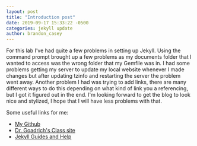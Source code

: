 ```yaml
---
layout: post
title: "Introduction post"
date: 2019-09-17 15:33:22 -0500
categories: jekyll update
author: brandon_casey
---
```

For this lab I've had quite a few problems in setting up Jekyll. Using the command prompt brought up a few problems as my documents folder that I wanted to access was the wrong folder that my Gemfile was in. I had some problems getting my server to update my local website whenever I made changes but after updating tzinfo and restarting the server the problem went away. Another problem I had was trying to add links, there are many different ways to do this depending on what kind of link you a referencing, but I got it figured out in the end. I'm looking forward to get the blog to look nice and stylized, I hope that I will have less problems with that.

Some useful links for me:
* [My Github](https://github.com/KaiYinfei)
* [Dr. Goadrich's Class site](http://mark.goadrich.com/courses/csci340f19/)
* [Jekyll Guides and Help](https://idratherbewriting.com/documentation-theme-jekyll/index.html)
